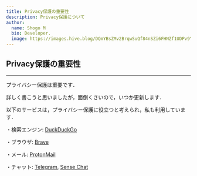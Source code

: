 ```yaml
---
title: Privacy保護の重要性
description: Privacy保護について
author:
  name: Shogo M
  bio: Developer.
  image: https://images.hive.blog/DQmYBsZMv2BrqwSuQf84nSZi6FHNZf1UDPv9YzqTo7w5qjw/IMG_0435.JPG
---
```


## Privacy保護の重要性

---

プライバシー保護は重要です．

詳しく書こうと思いましたが，面倒くさいので，いつか更新します．

以下のサービスは，プライバシー保護に役立つと考えられ，私も利用しています．

・検索エンジン: [DuckDuckGo](https://duckduckgo.com/)

・ブラウザ: [Brave](https://brave.com/ja/)

・メール: [ProtonMail](https://protonmail.com/)

・チャット: [Telegram](https://telegram.org/), [Sense Chat](https://www.sense.chat/)